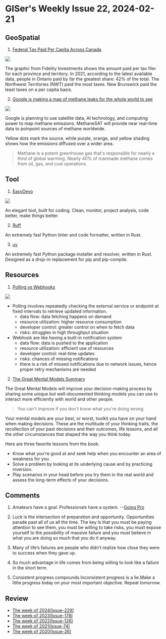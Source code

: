 # GISer's Weekly Issue 22, 2024-02-21

## GeoSpatial

1. [Federal Tax Paid Per Capita Across Canada](https://www.visualcapitalist.com/sp/federal-tax-paid-per-capita-across-canada/)

![](https://www.visualcapitalist.com/wp-content/uploads/2024/02/Federal-Tax-Paid-Per-Capita-Across-Canada_Main_Fidelity.jpg)

The graphic from Fidelity Investments shows the amount paid per tax filer for each province and territory. In 2021, according to the latest available data, people in Ontario paid by far the greatest share: 42% of the total. The Northwest Territories (NWT) paid the most taxes. New Brunswick paid the least taxes on a per capita basis.

2. [Google is making a map of methane leaks for the whole world to see](https://www.businessinsider.com/google-map-methane-leaks-world-can-see-2024-2)

![](https://i.insider.com/65cbe6c894aa8ee8e84b0c65?width=700&format=jpeg&auto=webp)

Google is planning to use satellite data, AI technology, and computing power to map methane emissions. MethaneSAT will provide near real-time data to poinpoint sources of methane worldwide.

Yellow dots mark the source, while purple, orange, and yellow shading shows how the emissions diffused over a wider area.

> Methane is a potent greenhouse gas that's responsible for nearly a third of global warming. Nearly 40% of manmade methane comes from oil, gas, and coal operations.

## Tool

1. [EasyDevo](https://easydevo.boringboring.design/)

![](https://cdn.beekka.com/blogimg/asset/202402/bg2024021008.webp)

An elegant tool, built for coding. Clean, monitor, project analysis, code better, make things better.

2. [Ruff](https://github.com/astral-sh/ruff)

An extremely fast Python linter and code formatter, written in Rust.

3. [uv](https://github.com/astral-sh/uv)

An extremely fast Python package installer and resolver, written in Rust. Designed as a drop-in replacement for pip and pip-compile.

## Resources

1. [Polling vs Webhooks](https://blog.bytebytego.com/i/141963246/polling-vs-webhooks)

![](https://substackcdn.com/image/fetch/w_1456,c_limit,f_webp,q_auto:good,fl_lossy/https%3A%2F%2Fsubstack-post-media.s3.amazonaws.com%2Fpublic%2Fimages%2F1768b8ae-ba0a-4291-9c8c-b280006bc260_1280x1664.gif)

- Polling involves repeatedly checking the external service or endpoint at fixed intervals to retrieve updated information.
  - data flow: data fetching happens on demand
  - resource utilization: higher resource consumption
  - developer control: greater control on when to fetch data
  - risks: struggles in high throughput situation
- Webhook are like having a built-in notification system
  - data flow: data is pushed to the application
  - resource utilization: efficient use of resources
  - developer control: real-time updates
  - risks: chances of missing notifications
  - there is a risk of missed notifications due to network issues, hence proper retry mechanisms are needed

2. [The Great Mental Models Summary](https://fourminutebooks.com/the-great-mental-models-summary/)

The Great Mental Models will improve your decision-making process by sharing some unique but well-documented thinking models you can use to interact more efficiently with world and other people.

> You can't improve if you don't know what you're doing wrong.

Your mental models are your best, or worst, toolkit you have on your hand when making decisions. These are the multitude of your thinking traits, the recollection of your past decisions and their outcomes, life lessons, and all the other circumstances that shaped the way you think today.

Here are three favorite lessons from the book:

- Know what you're good at and seek help when you encounter an area of weakness for you.
- Solve a problem by looking at its underlying cause and by practicing inversion.
- Play scenarios in your head before you try them in the real world and assess the long-term effects of your decisions.

## Comments

1. Amateurs have a goal. Professionals have a system. --[Going Pro](https://fs.blog/amateurs-professionals/)

2. Luck is the intersection of preparation and opportunity. Opportunities parade past all of us all the time. The key is that you must be paying attention to see them, you must be willing to take risks, you must expose yourself to the possibility of massive failure and you must believe in what you are doing so much that you do it anyway.

3. Many of life’s failures are people who didn’t realize how close they were to success when they gave up.

4. So much advantage in life comes from being willing to look like a failure in the short term.

5. Consistent progress compounds.Inconsistent progress is a lie.Make a little progress today on your most important objective. Repeat tomorrow.

## Review

- [The week of 2024(Issue-229)](../2024/issue-229.md)
- [The week of 2023(Issue-178)](../2023/issue-178.md)
- [The week of 2022(Issue-126)](../2022/issue-126.md)
- [The week of 2021(Issue-74)](../2021/issue-74.md)
- [The week of 2020(Issue-26)](../2020/issue-26.md)
